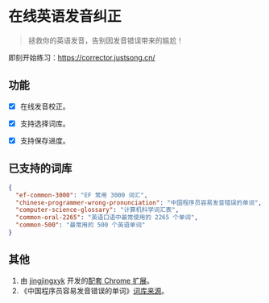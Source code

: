 # 在线英语发音纠正
> 拯救你的英语发音，告别因发音错误带来的尴尬！

即刻开始练习：https://corrector.justsong.cn/

## 功能
+ [x] 在线发音校正。
+ [x] 支持选择词库。
+ [x] 支持保存进度。


## 已支持的词库
```json
{
  "ef-common-3000": "EF 常用 3000 词汇",
  "chinese-programmer-wrong-pronunciation": "中国程序员容易发音错误的单词",
  "computer-science-glossary": "计算机科学词汇表",
  "common-oral-2265": "英语口语中最常使用的 2265 个单词",
  "common-500": "最常用的 500 个英语单词"
}
```

## 其他
1. 由 [jingjingxyk](https://github.com/jingjingxyk/) 开发的[配套 Chrome 扩展](https://github.com/jingjingxyk/pronunciation-corrector-chromium-extension)。
2. 《中国程序员容易发音错误的单词》[词库来源](https://github.com/shimohq/chinese-programmer-wrong-pronunciation)。
